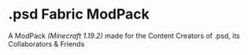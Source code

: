# .psd Fabric ModPack
 A ModPack *(Minecraft 1.19.2)* made for the Content Creators of .psd, its Collaborators & Friends

